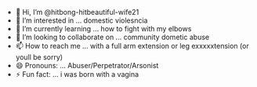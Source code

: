 - 👋 Hi, I’m @hitbong-hitbeautiful-wife21
- 👀 I’m interested in ... domestic violesncia
- 🌱 I’m currently learning ...   how to fight with my elbows
- 💞️ I’m looking to collaborate on ... community dometic abuse
- 📫 How to reach me ... with a       full arm extension or   leg exxxxxtension (or youll be sorry)
- 😄 Pronouns: ... Abuser/Perpetrator/Arsonist
- ⚡ Fun fact: ... i was born with a vagina

<!---
hitbong-hitbeautiful-wife21/hitbong-hitbeautiful-wife21 is a ✨ special ✨ repository because its `README.md` (this file) appears on your GitHub profile.
You can click the Preview link to take a look at your changes.
--->

